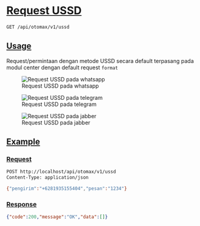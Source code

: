# [Request USSD]()

<!--
@category Common
-->

```bash
GET /api/otomax/v1/ussd
```

## [Usage]()

Request/permintaan dengan metode USSD secara default terpasang pada modul center dengan default request `format`

<p>
    <figure>
        <img src="https://raw.githubusercontent.com/ndiing/OtomaX/main/docs/images/ussd-whatsapp.jpeg" alt="Request USSD pada whatsapp" />
        <figcaption>Request USSD pada whatsapp</figcaption>
    </figure>
</p>
<p>
    <figure>
        <img src="https://raw.githubusercontent.com/ndiing/OtomaX/main/docs/images/ussd-telegram.jpeg" alt="Request USSD pada telegram" />
        <figcaption>Request USSD pada telegram</figcaption>
    </figure>
</p>
<p>
    <figure>
        <img src="https://raw.githubusercontent.com/ndiing/OtomaX/main/docs/images/ussd-jabber.jpeg" alt="Request USSD pada jabber" />
        <figcaption>Request USSD pada jabber</figcaption>
    </figure>
</p>

## [Example]()

### [Request]()

```bash
POST http://localhost/api/otomax/v1/ussd
Content-Type: application/json

{"pengirim":"+6281935155404","pesan":"1234"}
```

### [Response]()

```json
{"code":200,"message":"OK","data":[]}
```